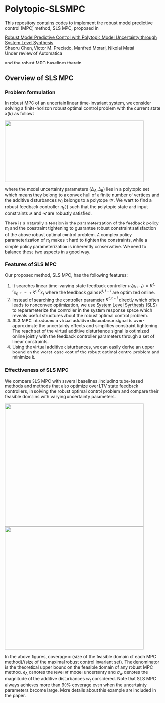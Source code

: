 # Polytopic-SLSMPC

This repository contains codes to implement the robust model predictive control (MPC) method, SLS MPC, proposed in 

[Robust Model Predictive Control with Polytopic Model Uncertainty through System Level Synthesis](https://arxiv.org/abs/2203.11375)\
Shaoru Chen, Victor M. Preciado, Manfred Morari, Nikolai Matni\
Under review of Automatica

and the robust MPC baselines therein. 

## Overview of SLS MPC

### Problem formulation
In robust MPC of an uncertain linear time-invariant system, we consider solving a finite-horizon robust optimal control problem with the current state $x(k)$ as follows

<img src="https://github.com/ShaoruChen/web-materials/blob/main/polytopic_SLS_MPC/mpc_formulation.png" width="450" height="200">

where the model uncertainty parameters $(\Delta_A, \Delta_B)$ lies in a polytopic set which means they belong to a convex hull of a finite number of vertices and the additive disturbances $w_t$ belongs to a polytope $\mathcal{W}$. We want to find a robust feedback controller $\pi_t(\cdot)$ such that the polytopic state and input constraints $\mathcal{X}$ and $\mathcal{U}$ are robustly satisfied. 

There is a naturally a tension in the parameterization of the feedback policy $\pi_t$ and the constraint tightening to guarantee robust constraint satisfaction of the above robust optimal control problem. A complex policy parameterization of $\pi_t$ makes it hard to tighten the constraints, while a simple policy parameterization is inherently conservative. We need to balance these two aspects in a good way. 

### Features of SLS MPC
Our proposed method, SLS MPC, has the following features:
1. It searches linear time-varying state feedback controller $\pi_t(x_{0:t}) = K^{t,t}x_0 + \cdots + K^{t,0}x_t$ where the feedback gains $K^{t,t-i}$ are optimized online. 
2. Instead of searching the controller parameter $K^{t,t-i}$ directly which often leads to nonconvex optimization, we use [System Level Synthesis](https://arxiv.org/abs/1904.01634) (SLS) to reparameterize the controller in the system response space which reveals useful structures about the robust optimal control problem. 
3. SLS MPC introduces a virtual additive disturabnce signal to over-approximate the uncertainty effects and simplifies constraint tightening. The reach set of the virtual additive disturbance signal is optimized online jointly with the feedback controller parameters through a set of linear constraints. 
4. Using the virtual additive disturbances, we can easily derive an upper bound on the worst-case cost of the robust optimal control problem and minimize it.

### Effectiveness of SLS MPC
We compare SLS MPC with several baselines, including tube-based methods and methods that also optimize over LTV state feedback controllers, in solving the robust optimal control problem and compare their feasible domains with varying uncertainty parameters. 

<p float="left">
<img src="https://github.com/ShaoruChen/web-materials/blob/main/polytopic_SLS_MPC/coverage_comparison_eps_A.png" width="450" height="400">
<img src="https://github.com/ShaoruChen/web-materials/blob/main/polytopic_SLS_MPC/coverage_comparison_w.png" width="450" height="400">
</p>

In the above figures, coverage = (size of the feasible domain of each MPC method)/(size of the maximal robust control invariant set). The denominator is the theoretical upper bound on the feasible domain of any robust MPC method. $\epsilon_A$ denotes the level of model uncertainty and $\sigma_w$ denotes the magnitude of the additive disturbances $w_t$ considered. Note that SLS MPC always achieves more than 90% coverage even when the uncertainty parameters become large. More details about this example are included in the paper. 

